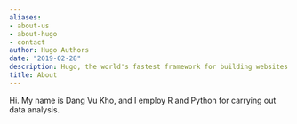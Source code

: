 ```yaml
---
aliases:
- about-us
- about-hugo
- contact
author: Hugo Authors
date: "2019-02-28"
description: Hugo, the world's fastest framework for building websites
title: About
---
```


Hi. My name is Dang Vu Kho, and I employ R and Python for carrying out data analysis.
